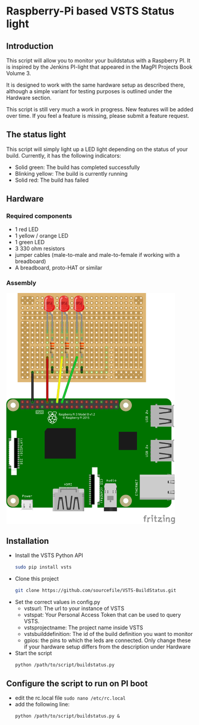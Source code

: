 # Raspberry-Pi based VSTS Status light
## Introduction
This script will allow you to monitor your buildstatus with a Raspberry PI. It is inspired by the Jenkins PI-light that appeared in the MagPI Projects Book Volume 3.

It is designed to work with the same hardware setup as described there, although a simple variant for testing purposes is outlined under the Hardware section.

This script is still very much a work in progress. New features will be added over time. If you feel a feature is missing, please submit a feature request.

## The status light
This script will simply light up a LED light depending on the status of your build. Currently, it has the following indicators:
- Solid green: The build has completed successfully
- Blinking yellow: The build is currently running
- Solid red: The build has failed

## Hardware
### Required components
- 1 red LED
- 1 yellow / orange LED
- 1 green LED
- 3 330 ohm resistors
- jumper cables (male-to-male and male-to-female if working with a breadboard)
- A breadboard, proto-HAT or similar

### Assembly
<img src="Documentation/build-light.png" alt="Fritzing" title="Fritzing"  width="450" />

## Installation
- Install the VSTS Python API
    ```sh
    sudo pip install vsts
    ```
- Clone this project
    ```sh
    git clone https://github.com/sourcefile/VSTS-BuildStatus.git
    ```
- Set the correct values in config.py
    - vstsurl: The url to your instance of VSTS
    - vstspat: Your Personal Access Token that can be used to query VSTS.
    - vstsprojectname: The project name inside VSTS
    - vstsbuilddefinition: The id of the build definition you want to monitor
    - gpios: the pins to which the leds are connected. Only change these if your hardware setup differs from the description under Hardware
- Start the script
    ```sh
    python /path/to/script/buildstatus.py
    ```

## Configure the script to run on PI boot
- edit the rc.local file `sudo nano /etc/rc.local`
- add the following line:
    ```
    python /path/to/script/buildstatus.py &
    ```
